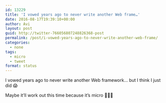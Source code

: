 ```yaml
---
id: 13229
title: 'I vowed years ago to never write another Web frame…'
date: 2016-08-17T19:39:10+00:00
author: Avi
layout: post
guid: http://twitter-766056807248826368-post
permalink: /post/i-vowed-years-ago-to-never-write-another-web-frame/
categories:
  - none
tags:
  - micro
  - tweet
format: status
---
```

I vowed years ago to never write another Web framework… but I think I just did 😱

Maybe it’ll work out this time because it’s micro 🤔🤓🙄